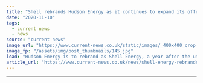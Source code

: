 ```yaml
---
title: "Shell rebrands Hudson Energy as it continues to expand its offer to businesses"
date: "2020-11-10"
tags: 
  - current news
  - news
source: "current news"
image_url: "https://www.current-news.co.uk/static/images/_400x400_crop_center-center/Shell-Energy-Promo.jpg"
image_fp: "/assets/img/post_thumbnails/145.jpg"
lead: "​Hudson Energy is to rebrand as Shell Energy, a year after the utility arm of the international O&G major acquired it."
article_url: "https://www.current-news.co.uk/news/shell-energy-rebrands-hudson-energy-as-it-continues-to-expand-its-offer-to-businesses?utm_source=rss-feeds&utm_medium=rss&utm_campaign=rss"
---
```


---
